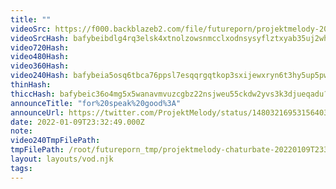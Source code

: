 ```yaml
---
title: ""
videoSrc: https://f000.backblazeb2.com/file/futureporn/projektmelody-2022-01-09.mp4
videoSrcHash: bafybeibdlg4rq3elsk4xtnolzowsnmcclxodnsysyflztxyab35uj2whga?filename=projektmelody-2022-01-09.mp4
video720Hash: 
video480Hash: 
video360Hash: 
video240Hash: bafybeia5osq6tbca76ppsl7esqqrgqtkop3sxijewxryn6t3hy5up5pwee?filename=projektmelody-chaturbate-20220109T233249Z-240p.mp4
thinHash: 
thiccHash: bafybeic36o4mg5x5wanavmvuzcgbz22nsjweu55ckdw2yvs3k3djueqadu?filename=20220109T233249Z-thicc.jpg
announceTitle: "for%20speak%20good%3A"
announceUrl: https://twitter.com/ProjektMelody/status/1480321695315640328
date: 2022-01-09T23:32:49.000Z
note: 
video240TmpFilePath: 
tmpFilePath: /root/futureporn_tmp/projektmelody-chaturbate-20220109T233249Z.mp4
layout: layouts/vod.njk
tags:
---
```

